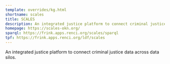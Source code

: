 ```yaml
---
template: overrides/kg.html
shortname: scales
title: SCALES
description: An integrated justice platform to connect criminal justice data across data silos
homepage: https://scales-okn.org/
sparql: https://frink.apps.renci.org/scales/sparql
tpf: https://frink.apps.renci.org/ldf/scales
---
```


An integrated justice platform to connect criminal justice data across data silos.
